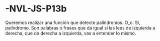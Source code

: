 # -NVL-JS-P13b
Queremos realizar una función que detecte palíndromos. O_o. Sí, palíndromo. Son palabras o frases que da igual si las lees de izquierda a derecha, que de derecha a izquierda, vas a entender lo mismo.
